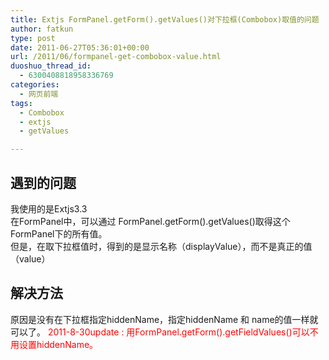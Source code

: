 ```yaml
---
title: Extjs FormPanel.getForm().getValues()对下拉框(Combobox)取值的问题
author: fatkun
type: post
date: 2011-06-27T05:36:01+00:00
url: /2011/06/formpanel-get-combobox-value.html
duoshuo_thread_id:
  - 6300408818958336769
categories:
  - 网页前端
tags:
  - Combobox
  - extjs
  - getValues

---
```

## 遇到的问题

我使用的是Extjs3.3  
在FormPanel中，可以通过 FormPanel.getForm().getValues()取得这个FormPanel下的所有值。  
但是，在取下拉框值时，得到的是显示名称（displayValue），而不是真正的值（value）
## 解决方法

原因是没有在下拉框指定hiddenName，指定hiddenName 和 name的值一样就可以了。
<span style="color: #ff0000;">2011-8-30update : 用FormPanel.getForm().getFieldValues()可以不用设置hiddenName。</span>